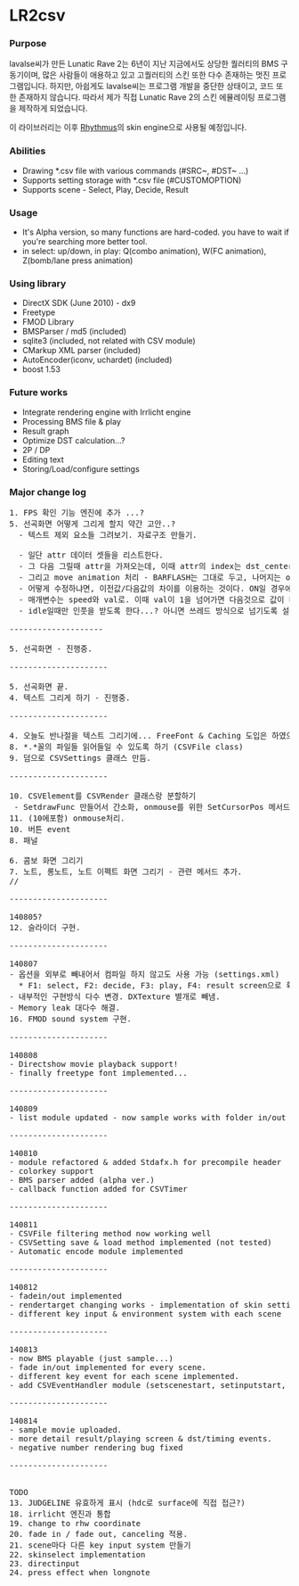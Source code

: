 LR2csv
=================

### Purpose

lavalse씨가 만든 Lunatic Rave 2는 6년이 지난 지금에서도 상당한 퀄러티의 BMS 구동기이며, 많은 사람들이 애용하고 있고 고퀄러티의 스킨 또한 다수 존재하는 멋진 프로그램입니다. 하지만, 아쉽게도 lavalse씨는 프로그램 개발을 중단한 상태이고, 코드 또한 존재하지 않습니다. 따라서 제가 직접 Lunatic Rave 2의 스킨 에뮬레이팅 프로그램을 제작하게 되었습니다.

이 라이브러리는 이후 [Rhythmus](https://github.com/kuna/Rhythmus)의 skin engine으로 사용될 예정입니다.

### Abilities

* Drawing *.csv file with various commands (#SRC~, #DST~ ...)
* Supports setting storage with *.csv file (#CUSTOMOPTION)
* Supports scene - Select, Play, Decide, Result

### Usage

* It's Alpha version, so many functions are hard-coded. you have to wait if you're searching more better tool.
* in select: up/down, in play: Q(combo animation), W(FC animation), Z(bomb/lane press animation)

### Using library

* DirectX SDK (June 2010) - dx9
* Freetype
* FMOD Library
* BMSParser / md5 (included)
* sqlite3 (included, not related with CSV module)
* CMarkup XML parser (included)
* AutoEncoder(iconv, uchardet) (included)
* boost 1.53

### Future works

* Integrate rendering engine with Irrlicht engine
* Processing BMS file & play
* Result graph
* Optimize DST calculation...?
* 2P / DP
* Editing text
* Storing/Load/configure settings

### Major change log

<pre>
1. FPS 확인 기능 엔진에 추가 ...?
5. 선곡화면 어떻게 그리게 할지 약간 고안..?
  - 텍스트 제외 요소들 그려보기. 자료구조 만들기.

  - 일단 attr 데이터 셋들을 리스트한다.
  - 그 다음 그릴때 attr을 가져오는데, 이때 attr의 index는 dst_center에서 뺀 거 알아서 조율해서 가져오는걸로 함.
  - 그리고 move animation 처리 - BARFLASH는 그대로 두고, 나머지는 offset를 수정해서 쓴다.
  - 어떻게 수정하냐면, 이전값/다음값의 차이를 이용하는 것이다. ON일 경우에는 on 값을 가져와서 처리함.
  - 매개변수는 speed와 val로. 이때 val이 1을 넘어가면 다음것으로 값이 바뀌면서 소리가 나게됨. ..?
  - idle일때만 인풋을 받도록 한다...? 아니면 쓰레드 방식으로 넘기도록 설정? speed를 여러개 돌리도록 해서?

--------------------

5. 선곡화면 - 진행중.

---------------------

5. 선곡화면 끝.
4. 텍스트 그리게 하기 - 진행중.

---------------------

4. 오늘도 반나절을 텍스트 그리기에... FreeFont & Caching 도입은 하였으나 렌더링은 실패.
8. *.*꼴의 파일들 읽어들일 수 있도록 하기 (CSVFile class)
9. 덤으로 CSVSettings 클래스 만듬.

---------------------

10. CSVElement를 CSVRender 클래스랑 분할하기
 - SetdrawFunc 만들어서 간소화, onmouse를 위한 SetCursorPos 메서드 만들기 & onmouse 처리.
11. (10에포함) onmouse처리.
10. 버튼 event
8. 패널

6. 콤보 화면 그리기
7. 노트, 롱노트, 노트 이펙트 화면 그리기 - 관련 메서드 추가.
//

---------------------

140805?
12. 슬라이더 구현.

---------------------

140807
- 옵션을 외부로 빼내어서 컴파일 하지 않고도 사용 가능 (settings.xml)
  * F1: select, F2: decide, F3: play, F4: result screen으로 확인 가능.
- 내부적인 구현방식 다수 변경. DXTexture 별개로 빼냄.
- Memory leak 대다수 해결.
16. FMOD sound system 구현.

---------------------

140808
- Directshow movie playback support!
- finally freetype font implemented...

---------------------

140809
- list module updated - now sample works with folder in/out

---------------------

140810
- module refactored & added Stdafx.h for precompile header
- colorkey support
- BMS parser added (alpha ver.)
- callback function added for CSVTimer

---------------------

140811
- CSVFile filtering method now working well
- CSVSetting save & load method implemented (not tested)
- Automatic encode module implemented

---------------------

140812
- fadein/out implemented
- rendertarget changing works - implementation of skin setting is available.
- different key input & environment system with each scene

---------------------

140813
- now BMS playable (just sample...)
- fade in/out implemented for every scene.
- different key event for each scene implemented.
- add CSVEventHandler module (setscenestart, setinputstart, setfadeinstart, ~end, setfadeoutstart, setfadeoutend, setsceneend ...)

---------------------

140814
- sample movie uploaded.
- more detail result/playing screen & dst/timing events.
- negative number rendering bug fixed

---------------------


TODO
13. JUDGELINE 유효하게 표시 (hdc로 surface에 직접 접근?)
18. irrlicht 엔진과 통합
19. change to rhw coordinate
20. fade in / fade out, canceling 적용.
21. scene마다 다른 key input system 만들기
22. skinselect implementation
23. directinput
24. press effect when longnote
</pre>